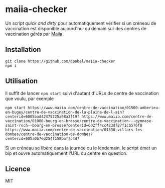 # maiia-checker

Un script _quick and dirty_ pour automatiquement vérifier si un créneau de
vaccination est disponible aujourd'hui ou demain sur des centres de vaccination
gérés par [Maiia](https://www.maiia.com).

## Installation

```
git clone https://github.com/dpobel/maiia-checker
npm i
```

## Utilisation

Il suffit de lancer `npm start` suivi d'autant d'URLs de centre de vaccination
que voulu, par exemple

```
npm start https://www.maiia.com/centre-de-vaccination/01500-amberieu-en-bugey/centre-de-vaccination-de-la-plaine-de-l-ain?centerid=6005bad42475225a68a3f19f https://www.maiia.com/centre-de-vaccination/01000-bourg-en-bresse/centre-de-vaccination---gymnase-saint-roch--bourg-en-bresse?centerId=602ff4cc423df27f1cb576f0 https://www.maiia.com/centre-de-vaccination/01330-villars-les-dombes/centre-de-vaccination-de-dombes?centerid=605a0b7ed254f158baffc4d7
```

Si un créneau se libère dans la journée ou le lendemain, le script émet un bip
et ouvre automatiquement l'URL du centre en question.

## Licence

MIT
